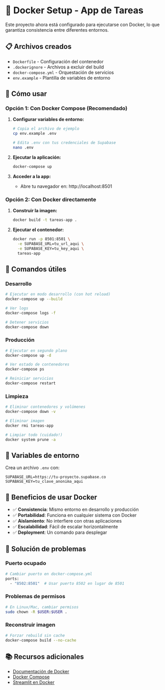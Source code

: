 # 🐳 Docker Setup - App de Tareas

Este proyecto ahora está configurado para ejecutarse con Docker, lo que garantiza consistencia entre diferentes entornos.

## 📋 Archivos creados

- `Dockerfile` - Configuración del contenedor
- `.dockerignore` - Archivos a excluir del build
- `docker-compose.yml` - Orquestación de servicios
- `env.example` - Plantilla de variables de entorno

## 🚀 Cómo usar

### Opción 1: Con Docker Compose (Recomendado)

1. **Configurar variables de entorno:**
   ```bash
   # Copia el archivo de ejemplo
   cp env.example .env
   
   # Edita .env con tus credenciales de Supabase
   nano .env
   ```

2. **Ejecutar la aplicación:**
   ```bash
   docker-compose up
   ```

3. **Acceder a la app:**
   - Abre tu navegador en: http://localhost:8501

### Opción 2: Con Docker directamente

1. **Construir la imagen:**
   ```bash
   docker build -t tareas-app .
   ```

2. **Ejecutar el contenedor:**
   ```bash
   docker run -p 8501:8501 \
     -e SUPABASE_URL=tu_url_aqui \
     -e SUPABASE_KEY=tu_key_aqui \
     tareas-app
   ```

## 🔧 Comandos útiles

### Desarrollo
```bash
# Ejecutar en modo desarrollo (con hot reload)
docker-compose up --build

# Ver logs
docker-compose logs -f

# Detener servicios
docker-compose down
```

### Producción
```bash
# Ejecutar en segundo plano
docker-compose up -d

# Ver estado de contenedores
docker-compose ps

# Reiniciar servicios
docker-compose restart
```

### Limpieza
```bash
# Eliminar contenedores y volúmenes
docker-compose down -v

# Eliminar imagen
docker rmi tareas-app

# Limpiar todo (cuidado!)
docker system prune -a
```

## 📝 Variables de entorno

Crea un archivo `.env` con:

```env
SUPABASE_URL=https://tu-proyecto.supabase.co
SUPABASE_KEY=tu_clave_anonima_aqui
```

## 🎯 Beneficios de usar Docker

- ✅ **Consistencia**: Mismo entorno en desarrollo y producción
- ✅ **Portabilidad**: Funciona en cualquier sistema con Docker
- ✅ **Aislamiento**: No interfiere con otras aplicaciones
- ✅ **Escalabilidad**: Fácil de escalar horizontalmente
- ✅ **Deployment**: Un comando para desplegar

## 🐛 Solución de problemas

### Puerto ocupado
```bash
# Cambiar puerto en docker-compose.yml
ports:
  - "8502:8501"  # Usar puerto 8502 en lugar de 8501
```

### Problemas de permisos
```bash
# En Linux/Mac, cambiar permisos
sudo chown -R $USER:$USER .
```

### Reconstruir imagen
```bash
# Forzar rebuild sin cache
docker-compose build --no-cache
```

## 📚 Recursos adicionales

- [Documentación de Docker](https://docs.docker.com/)
- [Docker Compose](https://docs.docker.com/compose/)
- [Streamlit en Docker](https://docs.streamlit.io/deploy/docker)
